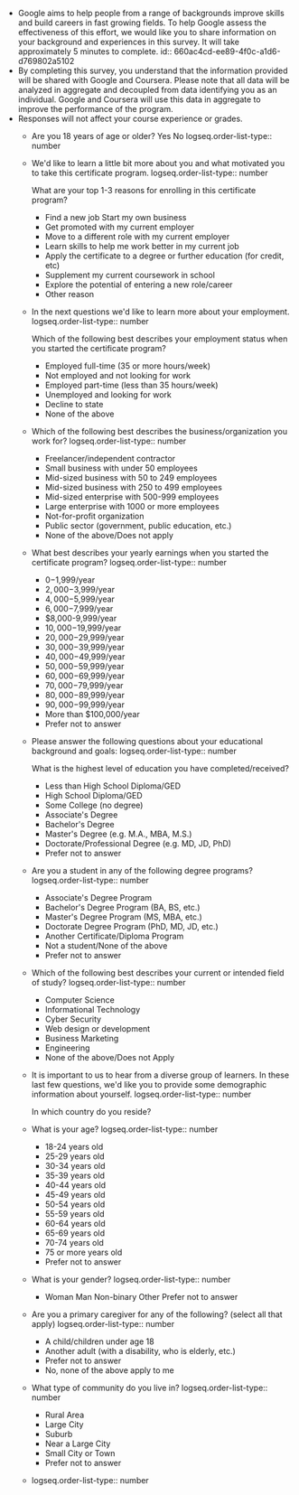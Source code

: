 - Google aims to help people from a range of backgrounds improve skills and build careers in fast growing fields. To help Google assess the effectiveness of this effort, we would like you to share information on your background and experiences in this survey. It will take approximately 5 minutes to complete. 
  id:: 660ac4cd-ee89-4f0c-a1d6-d769802a5102
- By completing this survey, you understand that the information provided will be shared with Google and Coursera. Please note that all data will be analyzed in aggregate and decoupled from data identifying you as an individual. Google and Coursera will use this data in aggregate to improve the performance of the program.
- Responses will not affect your course experience or grades.
	- Are you 18 years of age or older? Yes No
	  logseq.order-list-type:: number
	- We'd like to learn a little bit more about you and what motivated you to take this certificate program. 
	  logseq.order-list-type:: number
	  
	  What are your top 1-3 reasons for enrolling in this certificate program?
		- Find a new job Start my own business
		- Get promoted with my current employer
		- Move to a different role with my current employer
		- Learn skills to help me work better in my current job
		- Apply the certificate to a degree or further education (for credit, etc)
		- Supplement my current coursework in school
		- Explore the potential of entering a new role/career
		- Other reason
	- In the next questions we'd like to learn more about your employment. 
	  logseq.order-list-type:: number
	  
	  Which of the following best describes your employment status when you started the certificate program?
		- Employed full-time (35 or more hours/week)
		- Not employed and not looking for work
		- Employed part-time (less than 35 hours/week)
		- Unemployed and looking for work
		- Decline to state
		- None of the above
	- Which of the following best describes the business/organization you work for? 
	  logseq.order-list-type:: number
		- Freelancer/independent contractor
		- Small business with under 50 employees
		- Mid-sized business with 50 to 249 employees
		- Mid-sized business with 250 to 499 employees
		- Mid-sized enterprise with 500-999 employees
		- Large enterprise with 1000 or more employees
		- Not-for-profit organization
		- Public sector (government, public education, etc.)
		- None of the above/Does not apply
	- What best describes your yearly earnings when you started the certificate program? 
	  logseq.order-list-type:: number
		- $0-$1,999/year
		- $2,000-$3,999/year
		- $4,000-$5,999/year
		- $6,000-$7,999/year
		- $8,000-9,999/year
		- $10,000-$19,999/year
		- $20,000-$29,999/year
		- $30,000-$39,999/year
		- $40,000-$49,999/year
		- $50,000-$59,999/year
		- $60,000-$69,999/year
		- $70,000-$79,999/year
		- $80,000-$89,999/year
		- $90,000-$99,999/year
		- More than $100,000/year
		- Prefer not to answer
	- Please answer the following questions about your educational background and goals: 
	  logseq.order-list-type:: number
	  
	  What is the highest level of education you have completed/received?
		- Less than High School Diploma/GED
		- High School Diploma/GED
		- Some College (no degree)
		- Associate's Degree
		- Bachelor's Degree
		- Master's Degree (e.g. M.A., MBA, M.S.)
		- Doctorate/Professional Degree (e.g. MD, JD, PhD)
		- Prefer not to answer
	- Are you a student in any of the following degree programs? 
	  logseq.order-list-type:: number
		- Associate's Degree Program
		- Bachelor's Degree Program (BA, BS, etc.)
		- Master's Degree Program (MS, MBA, etc.)
		- Doctorate Degree Program (PhD, MD, JD, etc.)
		- Another Certificate/Diploma Program
		- Not a student/None of the above
		- Prefer not to answer
	- Which of the following best describes your current or intended field of study? 
	  logseq.order-list-type:: number
		- Computer Science
		- Informational Technology
		- Cyber Security
		- Web design or development
		- Business Marketing
		- Engineering
		- None of the above/Does not Apply
	- It is important to us to hear from a diverse group of learners. In these last few questions, we'd like you to provide some demographic information about yourself.
	  logseq.order-list-type:: number
	  
	  In which country do you reside?
	- What is your age? 
	  logseq.order-list-type:: number
		- 18-24 years old
		- 25-29 years old
		- 30-34 years old
		- 35-39 years old
		- 40-44 years old
		- 45-49 years old
		- 50-54 years old
		- 55-59 years old
		- 60-64 years old
		- 65-69 years old
		- 70-74 years old
		- 75 or more years old
		- Prefer not to answer
	- What is your gender? 
	  logseq.order-list-type:: number
		- Woman Man Non-binary Other Prefer not to answer
	- Are you a primary caregiver for any of the following? (select all that apply) 
	  logseq.order-list-type:: number
		- A child/children under age 18
		- Another adult (with a disability, who is elderly, etc.)
		- Prefer not to answer
		- No, none of the above apply to me
	- What type of community do you live in? 
	  logseq.order-list-type:: number
		- Rural Area
		- Large City
		- Suburb
		- Near a Large City
		- Small City or Town
		- Prefer not to answer
	- logseq.order-list-type:: number